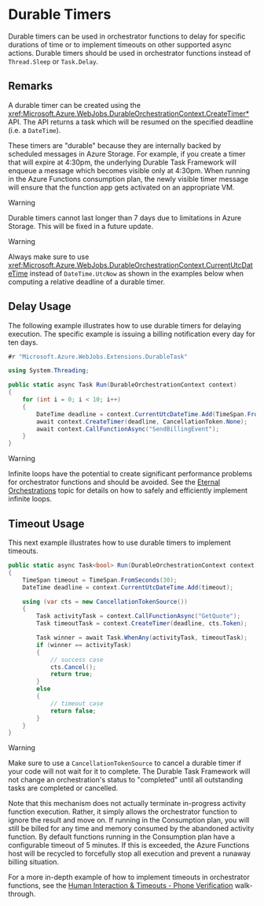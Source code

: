 # Durable Timers
Durable timers can be used in orchestrator functions to delay for specific durations of time or to implement timeouts on other supported async actions. Durable timers should be used in orchestrator functions instead of `Thread.Sleep` or `Task.Delay`.

## Remarks
A durable timer can be created using the <xref:Microsoft.Azure.WebJobs.DurableOrchestrationContext.CreateTimer*> API. The API returns a task which will be resumed on the specified deadline (i.e. a `DateTime`).

These timers are "durable" because they are internally backed by scheduled messages in Azure Storage. For example, if you create a timer that will expire at 4:30pm, the underlying Durable Task Framework will enqueue a message which becomes visible only at 4:30pm. When running in the Azure Functions consumption plan, the newly visible timer message will ensure that the function app gets activated on an appropriate VM.

> [!WARNING]
> Durable timers cannot last longer than 7 days due to limitations in Azure Storage.
> This will be fixed in a future update.

> [!WARNING]
> Always make sure to use <xref:Microsoft.Azure.WebJobs.DurableOrchestrationContext.CurrentUtcDateTime> instead of `DateTime.UtcNow` as shown in the examples below when computing a relative deadline of a durable timer.

## Delay Usage
The following example illustrates how to use durable timers for delaying execution. The specific example is issuing a billing notification every day for ten days.

```csharp
#r "Microsoft.Azure.WebJobs.Extensions.DurableTask"

using System.Threading;

public static async Task Run(DurableOrchestrationContext context)
{
    for (int i = 0; i < 10; i++)
    {
        DateTime deadline = context.CurrentUtcDateTime.Add(TimeSpan.FromDays(1));
        await context.CreateTimer(deadline, CancellationToken.None);
        await context.CallFunctionAsync("SendBillingEvent");
    }
}
```

> [!WARNING]
> Infinite loops have the potential to create significant performance problems for orchestrator functions and should be avoided. See the [Eternal Orchestrations](./eternal-orchestrations.md) topic for details on how to safely and efficiently implement infinite loops.

## Timeout Usage
This next example illustrates how to use durable timers to implement timeouts.

```csharp
public static async Task<bool> Run(DurableOrchestrationContext context)
{
    TimeSpan timeout = TimeSpan.FromSeconds(30);
    DateTime deadline = context.CurrentUtcDateTime.Add(timeout);

    using (var cts = new CancellationTokenSource())
    {
        Task activityTask = context.CallFunctionAsync("GetQuote");
        Task timeoutTask = context.CreateTimer(deadline, cts.Token);

        Task winner = await Task.WhenAny(activityTask, timeoutTask);
        if (winner == activityTask)
        {
            // success case
            cts.Cancel();
            return true;
        }
        else
        {
            // timeout case
            return false;
        }
    }
}
```

> [!WARNING]
> Make sure to use a `CancellationTokenSource` to cancel a durable timer if your code will not wait for it to complete. The Durable Task Framework will not change an orchestration's status to "completed" until all outstanding tasks are completed or cancelled.

Note that this mechanism does not actually terminate in-progress activity function execution. Rather, it simply allows the orchestrator function to ignore the result and move on. If running in the Consumption plan, you will still be billed for any time and memory consumed by the abandoned activity function. By default functions running in the Consumption plan have a configurable timeout of 5 minutes. If this is exceeded, the Azure Functions host will be recycled to forcefully stop all execution and prevent a runaway billing situation.

For a more in-depth example of how to implement timeouts in orchestrator functions, see the [Human Interaction & Timeouts - Phone Verification](../samples/phone-verification.md) walk-through.
